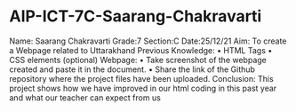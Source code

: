 # AIP-ICT-7C-Saarang-Chakravarti
Name: Saarang Chakravarti Grade:7 Section:C Date:25/12/21
Aim: To create a Webpage related to Uttarakhand
Previous Knowledge:
• HTML Tags
• CSS elements (optional)
Webpage:
• Take screenshot of the webpage created and paste it in the document.
• Share the link of the Github repository where the project files have been
uploaded.
Conclusion: This project shows how we have improved in our html coding in this past year and what our teacher can  expect from us
